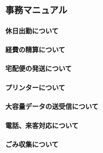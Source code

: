 # 事務マニュアル
## 休日出勤について
## 経費の精算について
## 宅配便の発送について
## プリンターについて
## 大容量データの送受信について
## 電話、来客対応について
## ごみ収集について
